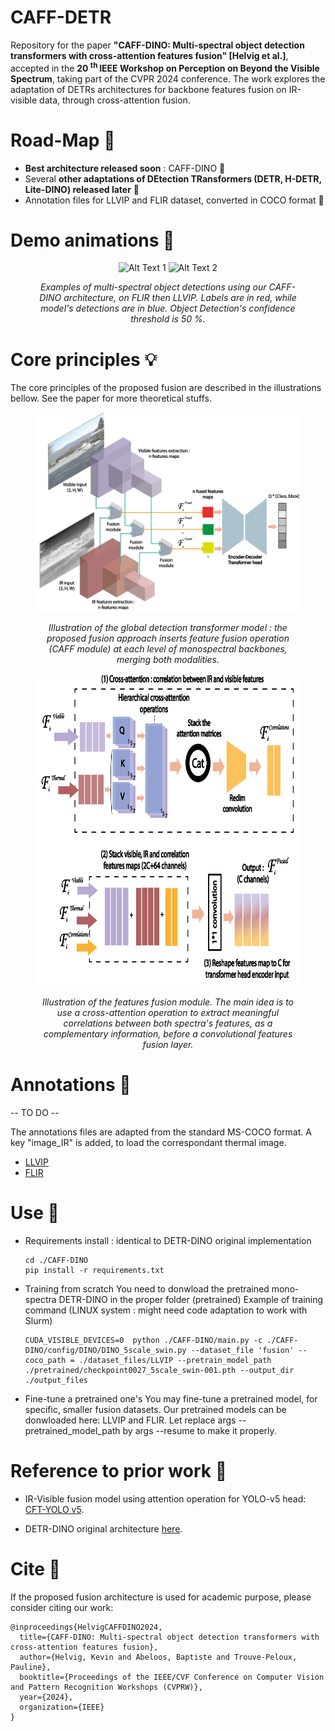 # CAFF-DETR
Repository for the paper __"CAFF-DINO: Multi-spectral object detection transformers with cross-attention features fusion" [Helvig et al.]__, accepted in the __20 <sup> th </sup> IEEE Workshop on Perception on Beyond the Visible Spectrum__, taking part of the CVPR 2024 conference. The work explores the adaptation of DETRs architectures for backbone features fusion on IR-visible data, through cross-attention fusion.

# Road-Map :construction: 
- __Best architecture released soon__ : CAFF-DINO :t-rex: 
- Several __other adaptations of DEtection TRansformers (DETR, H-DETR, Lite-DINO) released later__ :robot: 
- Annotation files for LLVIP and FLIR dataset, converted in COCO format :notebook_with_decorative_cover:

# Demo animations :movie_camera: 
<figure>
<p align="center">
  <img src="illustrations\pairs_dino_testset_flir2-ezgif.com-optimize.gif" alt="Alt Text 1">
  <img src="illustrations\pairs_dino_testset_llvip_v2.gif" alt="Alt Text 2">
</p>
<figcaption style="text-align: center; font-style: italic;"> <p> <i> Examples of multi-spectral object detections using our CAFF-DINO architecture, on FLIR then LLVIP. Labels are in red, while model's detections are in blue. 
Object Detection's confidence threshold is 50 %.</i> </p> </figcaption>
</figure>

# Core principles :bulb: 

The core principles of the proposed fusion are described in the illustrations bellow. See the paper for more theoretical stuffs. 

<figure>
<p align="center">
  <img src="illustrations\fusion_DETR_globalpathway.png" alt="Alt Text 1" >
</p>
<figcaption style="text-align: center; font-style: italic;"> <p> <i> Illustration of the global detection transformer model : the proposed fusion approach inserts feature fusion operation (CAFF module) at each level of monospectral backbones, merging both modalities.</i> </p> </figcaption>
</figure>

<figure>
<p align="center">
  <img src="illustrations\Hcaff_module_schematics.png" alt="Alt Text 1" width="700" height="500">
</p>
<figcaption style="text-align: center; font-style: italic;"> <p> <i> Illustration of the features fusion module. The main idea is to use a cross-attention operation to extract meaningful correlations between both spectra's features, as a complementary information, before a convolutional features fusion layer.</i> </p> </figcaption>
</figure>

# Annotations :bookmark_tabs: 
-- TO DO -- 

The annotations files are adapted from the standard MS-COCO format. A key "image_IR" is added, to load the correspondant thermal image. 
* [LLVIP]()
* [FLIR]()


# Use :rocket: 

* Requirements install : identical to DETR-DINO original implementation
  ````
  cd ./CAFF-DINO
  pip install -r requirements.txt
  ````
* Training from scratch
  You need to donwload the pretrained mono-spectra DETR-DINO in the proper folder (pretrained)
  Example of training command (LINUX system : might need code adaptation to work with Slurm)
  ````
  CUDA_VISIBLE_DEVICES=0  python ./CAFF-DINO/main.py -c ./CAFF-DINO/config/DINO/DINO_5scale_swin.py --dataset_file 'fusion' --coco_path = ./dataset_files/LLVIP --pretrain_model_path ./pretrained/checkpoint0027_5scale_swin-001.pth --output_dir ./output_files
  ````
* Fine-tune a pretrained one's
  You may fine-tune a pretrained model, for specific, smaller fusion datasets. 
  Our pretrained models can be donwloaded here: LLVIP and FLIR. Let replace args --pretrained_model_path by args --resume to make it properly.

# Reference to prior work :bookmark: 
- IR-Visible fusion model using attention operation for YOLO-v5 head: [CFT-YOLO v5](https://github.com/DocF/multispectral-object-detection).
* DETR-DINO original architecture [here](https://github.com/IDEA-Research/DINO).

# Cite :closed_book: 
If the proposed fusion architecture is used for academic purpose, please consider citing our work: 

```
@inproceedings{HelvigCAFFDINO2024,
  title={CAFF-DINO: Multi-spectral object detection transformers with cross-attention features fusion},
  author={Helvig, Kevin and Abeloos, Baptiste and Trouve-Peloux, Pauline},
  booktitle={Proceedings of the IEEE/CVF Conference on Computer Vision and Pattern Recognition Workshops (CVPRW)},
  year={2024},
  organization={IEEE}
}
```

